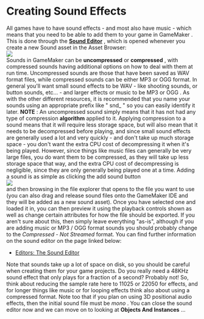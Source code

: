 # Creating Sound Effects

All games have to have sound effects - and most also have music - which
means that you need to be able to add them to your game in GameMaker .
This is done through the [**Sound
Editor**](../The_Asset_Editors/Sounds) , which is opened whenever
you create a new Sound asset in the Asset Browser:  
![](https://gms.magecorn.com/Manual/assets/Images/QS_Guide/QS_SoundEditor.png)  
Sounds in GameMaker can be **uncompressed** or **compressed** , with
compressed sounds having additional options on how to deal with them at
run time. Uncompressed sounds are those that have been saved as WAV
format files, while compressed sounds can be either MP3 or OGG format.
In general you'll want small sound effects to be WAV  - like shooting
sounds, or button sounds, etc... - and larger effects or music to be MP3
or OGG . As with the other different resources, it is recommended that
you name your sounds using an appropriate prefix like " snd\_ " so you
can easily identify it later. **NOTE** : An uncompressed sound simply
means that it has not had any type of compression **algorithm** applied
to it. Applying compression to a sound means that it will require less
storage space, but will also mean that it needs to be decompressed
before playing, and since small sound effects are generally used a lot
and very quickly - and don't take up much storage space - you don't want
the extra CPU cost of decompressing it when it's being played. However,
since things like music files can generally be very large files, you do
want them to be compressed, as they will take up less storage space that
way, and the extra CPU cost of decompressing is negligible, since they
are only generally being played one at a time. Adding a sound is as
simple as clicking the add sound button  
![](https://gms.magecorn.com/Manual/assets/Images/Icons/Icon_AddSound.png)  
and then browsing in the file explorer that opens to the file you want
to use (you can also drag and release sound files onto the GameMaker IDE
and they will be added as a new sound asset). Once you have selected one
and loaded it in, you can then preview it using the playback controls
shown as well as change certain attributes for how the file should be
exported. If you aren't sure about this, then simply leave everything
"as-is", although if you are adding music or MP3 / OGG format sounds you
should probably change to the *Compressed - Not Streamed* format. You
can find further information on the sound editor on the page linked
below:

-   [Editors: The Sound Editor](../The_Asset_Editors/Sounds)

Note that sounds take up a lot of space on disk, so you should be
careful when creating them for your game projects. Do you really need a
48KHz sound effect that only plays for a fraction of a second? Probably
not! So, think about reducing the sample rate here to 11025 or 22050 for
effects, and for longer things like music or for looping effects think
also about using a compressed format. Note too that if you plan on using
3D positional audio effects, then the initial sound file must be *mono*
. You can close the sound editor now and we can move on to looking at
**Objects And Instances** ...
